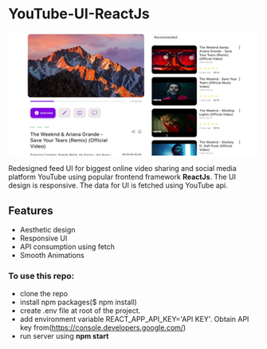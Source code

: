 # YouTube-UI-ReactJs
![Screenshot](https://github.com/AnshulRaghav/YouTube-UI/blob/master/Desktop%20UI.png)

Redesigned feed UI for biggest online video sharing and social media platform YouTube using popular frontend framework <b>ReactJs</b>.
The UI design is responsive.
The data for UI is fetched using YouTube api.

## Features
- Aesthetic design
- Responsive UI
- API consumption using fetch
- Smooth Animations

### To use this repo:
- clone the repo
- install npm packages($ npm install)
- create .env file at root of the project.
- add environment variable REACT_APP_API_KEY='API KEY'. Obtain API key from(https://console.developers.google.com/)
- run server using <b>npm start</b>
